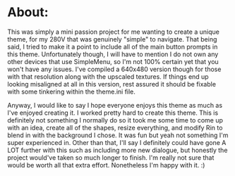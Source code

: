 # About:
This was simply a mini passion project for me wanting to create a unique theme, for my 280V that was genuinely "simple" to navigate. That being said, I tried to make it a point to include all of the main button prompts in this theme. Unfortunately though, I will have to mention I do not own any other devices that use SimpleMenu, so I'm not 100% certain yet that you won't have any issues. I've compiled a 640x480 version though for those with that resolution along with the upscaled textures. If things end up looking misaligned at all in this version, rest assured it should be fixable with some tinkering within the theme.ini file. 

Anyway, I would like to say I hope everyone enjoys this theme as much as I've enjoyed creating it. I worked pretty hard to create this theme. This is definitely not something I normally do so it took me some time to come up with an idea, create all of the shapes, resize everything, and modify Rin to blend in with the background I chose. It was fun but yeah not something I'm super experienced in. Other than that, I'll say I definitely could have gone A LOT further with this such as including more new dialogue, but honestly the project would've taken so much longer to finish. I'm really not sure that would be worth all that extra effort. Nonetheless I'm happy with it. :)
